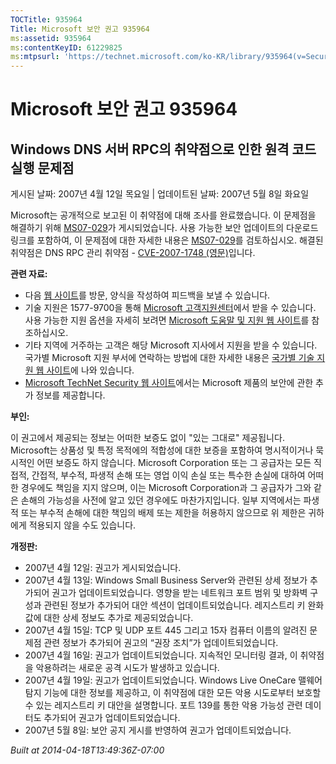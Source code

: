 ```yaml
---
TOCTitle: 935964
Title: Microsoft 보안 권고 935964
ms:assetid: 935964
ms:contentKeyID: 61229825
ms:mtpsurl: 'https://technet.microsoft.com/ko-KR/library/935964(v=Security.10)'
---
```




Microsoft 보안 권고 935964
==========================

Windows DNS 서버 RPC의 취약점으로 인한 원격 코드 실행 문제점
------------------------------------------------------------

게시된 날짜: 2007년 4월 12일 목요일 | 업데이트된 날짜: 2007년 5월 8일 화요일

Microsoft는 공개적으로 보고된 이 취약점에 대해 조사를 완료했습니다. 이 문제점을 해결하기 위해 [MS07-029](http://technet.microsoft.com/security/bulletin/ms07-029)가 게시되었습니다. 사용 가능한 보안 업데이트의 다운로드 링크를 포함하여, 이 문제점에 대한 자세한 내용은 [MS07-029](http://technet.microsoft.com/security/bulletin/ms07-029)를 검토하십시오. 해결된 취약점은 DNS RPC 관리 취약점 - [CVE-2007-1748 (영문)](http://www.cve.mitre.org/cgi-bin/cvename.cgi?name=cve-2007-1748)입니다.

**관련 자료:**

-   다음 [웹 사이트](https://support.microsoft.com/common/survey.aspx?scid=sw;en;1257&amp;showpage=1&amp;ws=technet&amp;sd=tech)를 방문, 양식을 작성하여 피드백을 보낼 수 있습니다.
-   기술 지원은 1577-9700을 통해 [Microsoft 고객지원센터](http://go.microsoft.com/fwlink/?linkid=21131)에서 받을 수 있습니다. 사용 가능한 지원 옵션을 자세히 보려면 [Microsoft 도움말 및 지원 웹 사이트](http://support.microsoft.com/)를 참조하십시오.
-   기타 지역에 거주하는 고객은 해당 Microsoft 지사에서 지원을 받을 수 있습니다. 국가별 Microsoft 지원 부서에 연락하는 방법에 대한 자세한 내용은 [국가별 기술 지원 웹 사이트](http://go.microsoft.com/fwlink/?linkid=21155)에 나와 있습니다.
-   [Microsoft TechNet Security 웹 사이트](http://www.microsoft.com/korea/technet/security/)에서는 Microsoft 제품의 보안에 관한 추가 정보를 제공합니다.

**부인:**

이 권고에서 제공되는 정보는 어떠한 보증도 없이 "있는 그대로" 제공됩니다. Microsoft는 상품성 및 특정 목적에의 적합성에 대한 보증을 포함하여 명시적이거나 묵시적인 어떤 보증도 하지 않습니다. Microsoft Corporation 또는 그 공급자는 모든 직접적, 간접적, 부수적, 파생적 손해 또는 영업 이익 손실 또는 특수한 손실에 대하여 어떠한 경우에도 책임을 지지 않으며, 이는 Microsoft Corporation과 그 공급자가 그와 같은 손해의 가능성을 사전에 알고 있던 경우에도 마찬가지입니다. 일부 지역에서는 파생적 또는 부수적 손해에 대한 책임의 배제 또는 제한을 허용하지 않으므로 위 제한은 귀하에게 적용되지 않을 수도 있습니다.

**개정판:**

-   2007년 4월 12일: 권고가 게시되었습니다.
-   2007년 4월 13일: Windows Small Business Server와 관련된 상세 정보가 추가되어 권고가 업데이트되었습니다. 영향을 받는 네트워크 포트 범위 및 방화벽 구성과 관련된 정보가 추가되어 대안 섹션이 업데이트되었습니다. 레지스트리 키 완화 값에 대한 상세 정보도 추가로 제공되었습니다.
-   2007년 4월 15일: TCP 및 UDP 포트 445 그리고 15자 컴퓨터 이름의 알려진 문제점 관련 정보가 추가되어 권고의 “권장 조치”가 업데이트되었습니다.
-   2007년 4월 16일: 권고가 업데이트되었습니다. 지속적인 모니터링 결과, 이 취약점을 악용하려는 새로운 공격 시도가 발생하고 있습니다.
-   2007년 4월 19일: 권고가 업데이트되었습니다. Windows Live OneCare 맬웨어 탐지 기능에 대한 정보를 제공하고, 이 취약점에 대한 모든 악용 시도로부터 보호할 수 있는 레지스트리 키 대안을 설명합니다. 포트 139를 통한 악용 가능성 관련 데이터도 추가되어 권고가 업데이트되었습니다.
-   2007년 5월 8일: 보안 공지 게시를 반영하여 권고가 업데이트되었습니다.

*Built at 2014-04-18T13:49:36Z-07:00*
